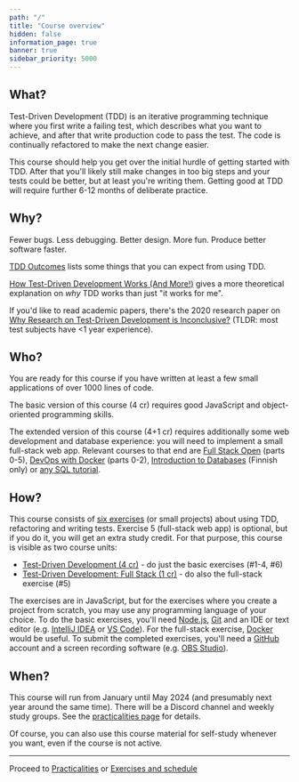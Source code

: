 ```yaml
---
path: "/"
title: "Course overview"
hidden: false
information_page: true
banner: true
sidebar_priority: 5000
---
```


## What?

Test-Driven Development (TDD) is an iterative programming technique where you first write a failing test, which describes what you want to achieve, and after that write production code to pass the test. The code is continually refactored to make the next change easier.

This course should help you get over the initial hurdle of getting started with TDD. After that you'll likely still make changes in too big steps and your tests could be better, but at least you're writing them. Getting good at TDD will require further 6-12 months of deliberate practice.


## Why?

Fewer bugs. Less debugging. Better design. More fun. Produce better software faster.

[TDD Outcomes](https://tidyfirst.substack.com/p/tdd-outcomes) lists some things that you can expect from using TDD.

[How Test-Driven Development Works (And More!)](https://blog.jbrains.ca/permalink/how-test-driven-development-works-and-more) gives a more theoretical explanation on *why* TDD works than just "it works for me".

If you'd like to read academic papers, there's the 2020 research paper on [Why Research on Test-Driven Development is Inconclusive?](https://arxiv.org/pdf/2007.09863) (TLDR: most test subjects have <1 year experience).


## Who?

You are ready for this course if you have written at least a few small applications of over 1000 lines of code.

The basic version of this course (4 cr) requires good JavaScript and object-oriented programming skills.

The extended version of this course (4+1 cr) requires additionally some web development and database experience: you will need to implement a small full-stack web app. Relevant courses to that end are [Full Stack Open](https://fullstackopen.com/en/) (parts 0-5), [DevOps with Docker](https://devopswithdocker.com/) (parts 0-2), [Introduction to Databases](https://tikape.mooc.fi/) (Finnish only) or [any SQL tutorial](https://www.postgresql.org/docs/current/tutorial.html).


## How?

This course consists of [six exercises](/exercises) (or small projects) about using TDD, refactoring and writing tests. Exercise 5 (full-stack web app) is optional, but if you do it, you will get an extra study credit. For that purpose, this course is visible as two course units:

* [Test-Driven Development (4 cr)](https://studies.helsinki.fi/courses/cu/otm-adcdbb43-dc29-467b-b68d-f5f7bf13ea7d) - do just the basic exercises (#1-4, #6)
* [Test-Driven Development: Full Stack (1 cr)](https://studies.helsinki.fi/courses/cu/otm-6fd8f9b4-9566-449b-8668-d91b3134dbcf) - do also the full-stack exercise (#5)

The exercises are in JavaScript, but for the exercises where you create a project from scratch, you may use any programming language of your choice. To do the basic exercises, you'll need [Node.js](https://nodejs.org/), [Git](https://git-scm.com/) and an IDE or text editor (e.g. [IntelliJ IDEA](https://www.jetbrains.com/idea/) or [VS Code](https://code.visualstudio.com/)). For the full-stack exercise, [Docker](https://www.docker.com/) would be useful. To submit the completed exercises, you'll need a [GitHub](https://github.com/) account and a screen recording software (e.g. [OBS Studio](https://obsproject.com/)).


## When?

This course will run from January until May 2024 (and presumably next year around the same time). There will be a Discord channel and weekly study groups. See the [practicalities page](/practicalities) for details.

Of course, you can also use this course material for self-study whenever you want, even if the course is not active.

---

Proceed to [Practicalities](/practicalities) or [Exercises and schedule](/exercises)
